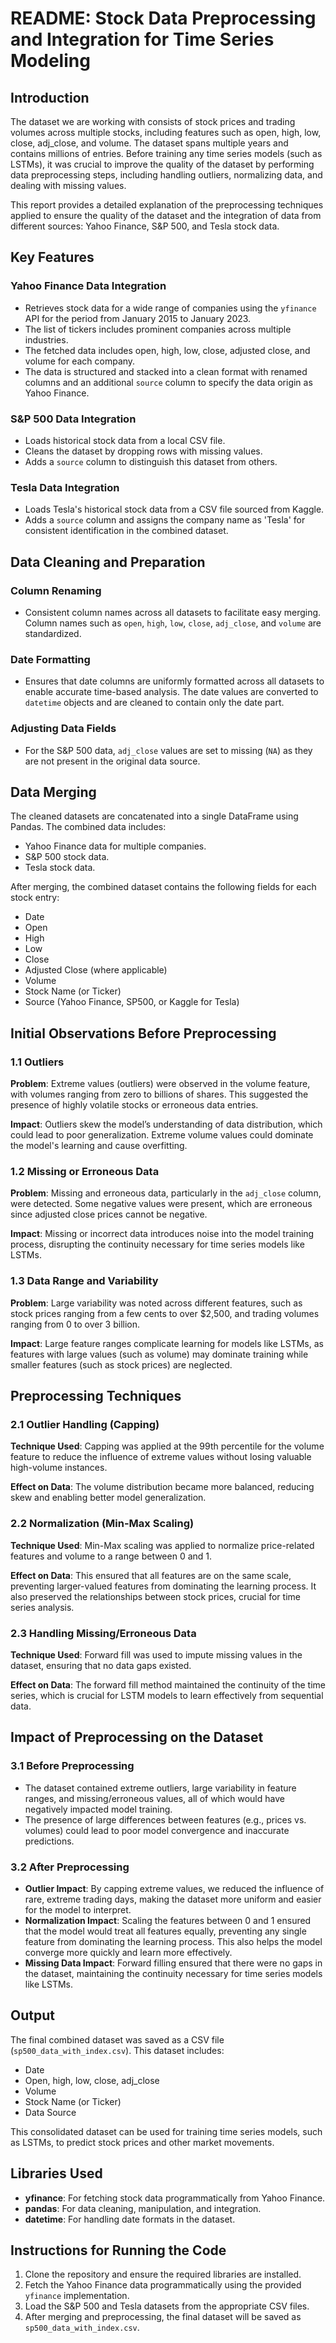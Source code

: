 # README: Stock Data Preprocessing and Integration for Time Series Modeling

## Introduction

The dataset we are working with consists of stock prices and trading volumes across multiple stocks, including features such as open, high, low, close, adj_close, and volume. The dataset spans multiple years and contains millions of entries. Before training any time series models (such as LSTMs), it was crucial to improve the quality of the dataset by performing data preprocessing steps, including handling outliers, normalizing data, and dealing with missing values.

This report provides a detailed explanation of the preprocessing techniques applied to ensure the quality of the dataset and the integration of data from different sources: Yahoo Finance, S&P 500, and Tesla stock data.

## Key Features

### Yahoo Finance Data Integration
- Retrieves stock data for a wide range of companies using the `yfinance` API for the period from January 2015 to January 2023.
- The list of tickers includes prominent companies across multiple industries.
- The fetched data includes open, high, low, close, adjusted close, and volume for each company.
- The data is structured and stacked into a clean format with renamed columns and an additional `source` column to specify the data origin as Yahoo Finance.

### S&P 500 Data Integration
- Loads historical stock data from a local CSV file.
- Cleans the dataset by dropping rows with missing values.
- Adds a `source` column to distinguish this dataset from others.

### Tesla Data Integration
- Loads Tesla's historical stock data from a CSV file sourced from Kaggle.
- Adds a `source` column and assigns the company name as 'Tesla' for consistent identification in the combined dataset.

## Data Cleaning and Preparation

### Column Renaming
- Consistent column names across all datasets to facilitate easy merging. Column names such as `open`, `high`, `low`, `close`, `adj_close`, and `volume` are standardized.

### Date Formatting
- Ensures that date columns are uniformly formatted across all datasets to enable accurate time-based analysis. The date values are converted to `datetime` objects and are cleaned to contain only the date part.

### Adjusting Data Fields
- For the S&P 500 data, `adj_close` values are set to missing (`NA`) as they are not present in the original data source.

## Data Merging

The cleaned datasets are concatenated into a single DataFrame using Pandas. The combined data includes:

- Yahoo Finance data for multiple companies.
- S&P 500 stock data.
- Tesla stock data.

After merging, the combined dataset contains the following fields for each stock entry:
- Date
- Open
- High
- Low
- Close
- Adjusted Close (where applicable)
- Volume
- Stock Name (or Ticker)
- Source (Yahoo Finance, SP500, or Kaggle for Tesla)

## Initial Observations Before Preprocessing

### 1.1 Outliers
**Problem**: Extreme values (outliers) were observed in the volume feature, with volumes ranging from zero to billions of shares. This suggested the presence of highly volatile stocks or erroneous data entries.

**Impact**: Outliers skew the model’s understanding of data distribution, which could lead to poor generalization. Extreme volume values could dominate the model's learning and cause overfitting.

### 1.2 Missing or Erroneous Data
**Problem**: Missing and erroneous data, particularly in the `adj_close` column, were detected. Some negative values were present, which are erroneous since adjusted close prices cannot be negative.

**Impact**: Missing or incorrect data introduces noise into the model training process, disrupting the continuity necessary for time series models like LSTMs.

### 1.3 Data Range and Variability
**Problem**: Large variability was noted across different features, such as stock prices ranging from a few cents to over $2,500, and trading volumes ranging from 0 to over 3 billion.

**Impact**: Large feature ranges complicate learning for models like LSTMs, as features with large values (such as volume) may dominate training while smaller features (such as stock prices) are neglected.

## Preprocessing Techniques

### 2.1 Outlier Handling (Capping)
**Technique Used**: Capping was applied at the 99th percentile for the volume feature to reduce the influence of extreme values without losing valuable high-volume instances.

**Effect on Data**: The volume distribution became more balanced, reducing skew and enabling better model generalization.

### 2.2 Normalization (Min-Max Scaling)
**Technique Used**: Min-Max scaling was applied to normalize price-related features and volume to a range between 0 and 1.

**Effect on Data**: This ensured that all features are on the same scale, preventing larger-valued features from dominating the learning process. It also preserved the relationships between stock prices, crucial for time series analysis.

### 2.3 Handling Missing/Erroneous Data
**Technique Used**: Forward fill was used to impute missing values in the dataset, ensuring that no data gaps existed.

**Effect on Data**: The forward fill method maintained the continuity of the time series, which is crucial for LSTM models to learn effectively from sequential data.

## Impact of Preprocessing on the Dataset

### 3.1 Before Preprocessing
- The dataset contained extreme outliers, large variability in feature ranges, and missing/erroneous values, all of which would have negatively impacted model training.
- The presence of large differences between features (e.g., prices vs. volumes) could lead to poor model convergence and inaccurate predictions.

### 3.2 After Preprocessing
- **Outlier Impact**: By capping extreme values, we reduced the influence of rare, extreme trading days, making the dataset more uniform and easier for the model to interpret.
- **Normalization Impact**: Scaling the features between 0 and 1 ensured that the model would treat all features equally, preventing any single feature from dominating the learning process. This also helps the model converge more quickly and learn more effectively.
- **Missing Data Impact**: Forward filling ensured that there were no gaps in the dataset, maintaining the continuity necessary for time series models like LSTMs.

## Output

The final combined dataset was saved as a CSV file (`sp500_data_with_index.csv`). This dataset includes:
- Date
- Open, high, low, close, adj_close
- Volume
- Stock Name (or Ticker)
- Data Source

This consolidated dataset can be used for training time series models, such as LSTMs, to predict stock prices and other market movements.

## Libraries Used

- **yfinance**: For fetching stock data programmatically from Yahoo Finance.
- **pandas**: For data cleaning, manipulation, and integration.
- **datetime**: For handling date formats in the dataset. 

## Instructions for Running the Code

1. Clone the repository and ensure the required libraries are installed.
2. Fetch the Yahoo Finance data programmatically using the provided `yfinance` implementation.
3. Load the S&P 500 and Tesla datasets from the appropriate CSV files.
4. After merging and preprocessing, the final dataset will be saved as `sp500_data_with_index.csv`.
